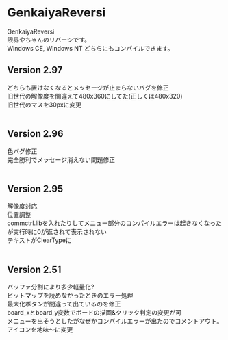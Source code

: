 # GenkaiyaReversi
GenkaiyaReversi<br>
限界やちゃんのリバーシです。<br>
Windows CE, Windows NT どちらにもコンパイルできます。<br>

<h2>Version 2.97 </h2>
どちらも置けなくなるとメッセージが止まらないバグを修正<br>
旧世代の解像度を間違えて480x360にしてた(正しくは480x320)<br>
旧世代のマスを30pxに変更<br>
<br>
<h2>Version 2.96</h2>
色バグ修正<br>
完全勝利でメッセージ消えない問題修正<br>
<br>
<h2>Version 2.95</h2>
解像度対応<br>
位置調整<br>
commctrl.libを入れたりしてメニュー部分のコンパイルエラーは起きなくなった　が実行時に0が返されて表示されない<br>
テキストがClearTypeに<br>
<br>
<h2>Version 2.51</h2>
バッファ分割により多少軽量化?<br>
ビットマップを読めなかったときのエラー処理<br>
最大化ボタンが間違って出ているのを修正<br>
board_xとboard_y変数でボードの描画&クリック判定の変更が可<br>
メニューを出そうとしたがなぜかコンパイルエラーが出たのでコメントアウト。<br>
アイコンを地味～に変更<br>
